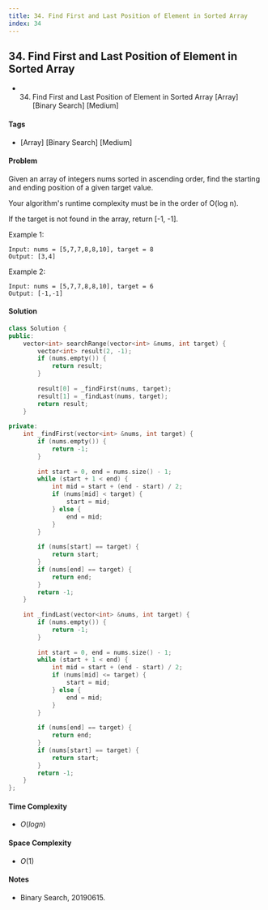 ```yaml
---
title: 34. Find First and Last Position of Element in Sorted Array
index: 34
---
```


## 34. Find First and Last Position of Element in Sorted Array
- 34. Find First and Last Position of Element in Sorted Array [Array] [Binary Search] [Medium]

#### Tags
- [Array] [Binary Search] [Medium]

#### Problem
Given an array of integers nums sorted in ascending order, find the starting and ending position of a given target value.

Your algorithm's runtime complexity must be in the order of O(log n).

If the target is not found in the array, return [-1, -1].

Example 1:

    Input: nums = [5,7,7,8,8,10], target = 8
    Output: [3,4]

Example 2:

    Input: nums = [5,7,7,8,8,10], target = 6
    Output: [-1,-1]

#### Solution
``` C++
class Solution {
public:
    vector<int> searchRange(vector<int> &nums, int target) {
        vector<int> result(2, -1);
        if (nums.empty()) {
            return result;
        }
        
        result[0] = _findFirst(nums, target);
        result[1] = _findLast(nums, target);
        return result;
    }
    
private:
    int _findFirst(vector<int> &nums, int target) {
        if (nums.empty()) {
            return -1;
        }
        
        int start = 0, end = nums.size() - 1;
        while (start + 1 < end) {
            int mid = start + (end - start) / 2;
            if (nums[mid] < target) {
                start = mid;
            } else {
                end = mid;
            }
        }
        
        if (nums[start] == target) {
            return start;
        }
        if (nums[end] == target) {
            return end;
        }
        return -1;
    }
    
    int _findLast(vector<int> &nums, int target) {
        if (nums.empty()) {
            return -1;
        }
        
        int start = 0, end = nums.size() - 1;
        while (start + 1 < end) {
            int mid = start + (end - start) / 2;
            if (nums[mid] <= target) {
                start = mid;
            } else {
                end = mid;
            }
        }
        
        if (nums[end] == target) {
            return end;
        }
        if (nums[start] == target) {
            return start;
        }
        return -1;
    }
};
```

#### Time Complexity
- $O(log n)$

#### Space Complexity
- $O(1)$

#### Notes
- Binary Search, 20190615.
